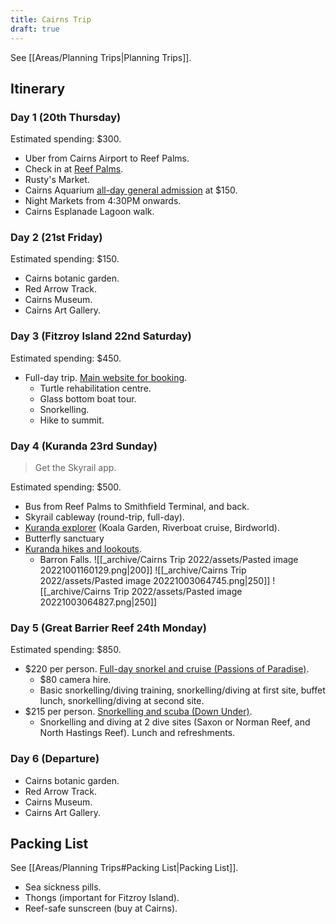 ```yaml
---
title: Cairns Trip
draft: true
---
```


See [[Areas/Planning Trips|Planning Trips]].

## Itinerary
### Day 1 (20th Thursday)
Estimated spending: $300.
- Uber from Cairns Airport to Reef Palms.
- Check in at [Reef Palms](https://www.booking.com/hotel/au/reef-palms.en-gb.html?aid=356980&label=gog235jc-1FCAMoD0IGY2Fpcm5zSDNYA2gPiAEBmAEJuAEZyAEM2AEB6AEB-AEMiAIBqAIDuALKmJCZBsACAdICJDMwMzY5MzkzLTY3YWMtNGNjMy1iYzg2LTJiMzkwOWU5M2VmYtgCBuACAQ&sid=650b067686648c20ce8198bbd2218209&atlas_src=hp_iw_btn&checkin=2022-10-21&checkout=2022-10-26&dist=0&group_adults=3&group_children=0&no_rooms=1&sb_price_type=total&srepoch=1663307756&srpvid=32eb28ac4ecc01d6&type=total&req_children=0&req_adults=3&hp_refreshed_with_new_dates=1&activeTab=main#map_closed).
- Rusty's Market.
- Cairns Aquarium [all-day general admission](https://www.cairnsaquarium.com.au/general-admission/) at $150.
- Night Markets from 4:30PM onwards.
- Cairns Esplanade Lagoon walk.

### Day 2 (21st Friday)
Estimated spending: $150.
- Cairns botanic garden. 
- Red Arrow Track.
- Cairns Museum.
- Cairns Art Gallery.

### Day 3 (Fitzroy Island 22nd Saturday)
Estimated spending: $450.
- Full-day trip. [Main website for booking](https://www.tripadvisor.com.au/AttractionProductReview-g255069-d11452301-Fitzroy_Island_Day_Trip_from_Cairns-Cairns_Cairns_Region_Queensland.html).
    - Turtle rehabilitation centre.
    - Glass bottom boat tour.
    - Snorkelling.
    - Hike to summit.

### Day 4 (Kuranda 23rd Sunday)
> Get the Skyrail app.

Estimated spending: $500.
- Bus from Reef Palms to Smithfield Terminal, and back.
- Skyrail cableway (round-trip, full-day).
- [Kuranda explorer](https://www.birdworldkuranda.com/packages) (Koala Garden, Riverboat cruise, Birdworld).
- Butterfly sanctuary
- [Kuranda hikes and lookouts](https://www.kuranda.org/see-do/walking-tracks-trails).
    - Barron Falls.
![[_archive/Cairns Trip 2022/assets/Pasted image 20221001160129.png|200]]
![[_archive/Cairns Trip 2022/assets/Pasted image 20221003064745.png|250]]
![[_archive/Cairns Trip 2022/assets/Pasted image 20221003064827.png|250]]


### Day 5 (Great Barrier Reef 24th Monday)
Estimated spending: $850.
- $220 per person. [Full-day snorkel and cruise (Passions of Paradise)](https://www.tripadvisor.com.au/AttractionProductReview-g255069-d11465161-Passions_of_Paradise_Great_Barrier_Reef_Snorkel_and_Dive_Cruise_from_Cairns_by_Lux.html).
    - $80 camera hire.
    - Basic snorkelling/diving training, snorkelling/diving at first site, buffet lunch, snorkelling/diving at second site.
- $215 per person. [Snorkelling and scuba (Down Under)](https://www.tripadvisor.com.au/AttractionProductReview-g255069-d11448699-Great_Barrier_Reef_Snorkeling_and_Diving_Cruise_from_Cairns-Cairns_Cairns_Region_Q.html). 
    - Snorkelling and diving at 2 dive sites (Saxon or Norman Reef, and North Hastings Reef). Lunch and refreshments.


### Day 6 (Departure)
- Cairns botanic garden. 
- Red Arrow Track.
- Cairns Museum.
- Cairns Art Gallery.

## Packing List
See [[Areas/Planning Trips#Packing List|Packing List]].
- Sea sickness pills.
- Thongs (important for Fitzroy Island).
- Reef-safe sunscreen (buy at Cairns). 
